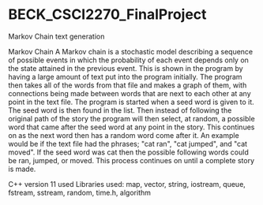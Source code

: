 # BECK_CSCI2270_FinalProject
Markov Chain text generation

Markov Chain
A Markov chain is a stochastic model describing a sequence of possible events in which the probability of each event depends only on the state attained in the previous event.
This is shown in the program by having a large amount of text put into the program initially. The program then takes all of the words from that file and makes a 
graph of them, with connections being made between words that are next to each other at any point in the text file. The program is started when a seed word is given to it. The seed word is then 
found in the list. Then instead of following the original path of the story the program will then select, at random, a possible word that came after the seed word
at any point in the story. This continues on as the next word then has a random word come after it. An example would be if the text file had the phrases; "cat ran",
"cat jumped", and "cat moved". If the seed word was cat then the possible following words could be ran, jumped, or moved. This process continues on until a complete story
is made.

C++ version 11 used
Libraries used: map, vector, string, iostream, queue, fstream, sstream, random, time.h, algorithm

